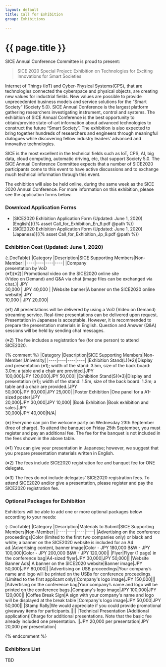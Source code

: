 ```yaml
---
layout: default
title: Call for Exhibition
group: Exhibitions

---
```


<!--<div class="alert alert-warning" role="alert">
    SICE2020 Special Project -Exhibition on Technologies for Exciting Innovations for Smart Societies- has been canceled since SICE2020 will be held ONLINE.
</div>-->

# {{ page.title }}

SICE Annual Conference Committee is proud to present:

> SICE 2020 Special Project: Exhibition on Technologies for Exciting Innovations for Smart Societies

Internet of Things (IoT) and Cyber-Physical Systems(CPS), that are technologies connected the cyberspace and physical objects, are creating new values for industrial fields. New values are possible to provide unprecedented business models and service solutions for the “Smart Society” (Society 5.0). SICE Annual Conference is the largest platform gathering researchers investigating instrument, control and systems. The exhibition of SICE Annual Conference is the best opportunity to obtain/provide state-of-art information about advanced technologies to construct the future “Smart Society”. The exhibition is also expected to bring together hundreds of researchers and engineers through meaningful dialogues while discovering fellow industry leaders’ advanced and innovative technologies.

SICE is the most excellent in the technical fields such as IoT, CPS, AI, big data, cloud computing, automatic driving, etc, that support Society 5.0. The SICE Annual Conference Committee expects that a number of SICE2020 participants come to this event to have active discussions and to exchange much technical information through this event.

The exhibition will also be held online, during the same week as the SICE 2020 Annual Conference. 
For more information on this exhibition, please see the application forms below. 


### Download Application Forms
- [SICE2020 Exhibition Application Form (Updated: June 1, 2020) (English)]({% asset Call_for_Exhibition_En_9.pdf @path %})
- [SICE2020 Exhibition Application Form (Updated: June 1, 2020) (Japanese)]({% asset Call_for_Exhibition_Jp_9.pdf @path %})

### Exhibition Cost (Updated: June 1, 2020)

{:.DocTable}
|Category           |Description|SICE Supporting Members|Non-Member|
|----|----|----|----|
|Company <br>presentation by VoD <br>(※1)(※2)| Promotional video on the SICE2020 online site <br>(Video on Demand) and Q&A via chat (image files can be exchanged via chat.)| JPY <br>30,000 | JPY 40,000 |
|Website banner|A banner on the SICE2020 online website| JPY <br>10,000 | JPY 20,000|

(※1) All presentations will be delivered by using a VoD (Video on Demand) streaming service. Real-time presentations can be delivered upon request. Presentation in Japanese is acceptable. However, it is recommended to prepare the presentation materials in English. Question and Answer (Q&A) sessions will be held by sending chat messages.

(※2) The fee includes a registration fee (for one person) to attend SICE2020.



{% comment %}
|Category           |Description|SICE Supporting Members|Non-Member|University|
|----|----|----|----|
|Exhibition Stand(L)(※2)|Display and presentation (※1); width of the stand: 3.5m, size of the back board: 3.0m; a table and a chair are provided.|JPY <br>100,000|JPY 120,000|JPY 50,000|
|Exhibition Stand(S)(※3)|Display and presentation (※1); width of the stand: 1.5m, size of the back board: 1.2m; a table and a chair are provided.|JPY <br>50,000|JPY 60,000|JPY 25,000|
|Poster Exhibition  |One panel for a A1-sized poster|JPY <br>20,000|JPY 30,000|JPY 10,000|
|Book Exhibition    |Book exhibition and sales.|JPY <br>30,000|JPY 40,000|N/A|


(※) Everyone can join the welcome party on Wednesday 23th September (free of charge). To attend the banquet on Friday 25th September, you must register and pay an additional fee. The fee for the banquet is not included in the fees shown in the above table.

(※1) You can give your presentation in Japanese; however, we suggest that you prepare presentation materials written
in English.

(※2) The fees include SICE2020 registration fee and banquet fee for ONE delegate.

(※3) The fees do not include delegates’ SICE2020 registration fees. To attend SICE2020 and/or give a
presentation, please register and pay the SICE2020 registration fee.

### Optional Packages for Exhibition

Exhibitors will be able to add one or more optional packages below according to your needs:

{:.DocTable}
|Category |Description|Materials to Submit|SICE Supporting Members|Non-Member|
|----|----|----|----|
|Advertising on the conference proceedings|Color (limited to the first two companies only) or black and white; a banner on the SICE2020 website is included for an A4 ad.|Advertising content, banner image|Color - JPY 180,000 B&W - JPY 100,000|Color - JPY 200,000 B&W - JPY 120,000||
|Flyer|Flyer (1 page) in the conference bag|A4-sized flyer|JPY 30,000|JPY 50,000||
|Website Banner Ads| A banner on the SICE2020 website|Banner image|JPY 50,000|JPY 80,000||
|Advertising on USB proceedings|Your company’s name and logo will be printed on the USBs for conference proceedings. (Limited to the first applicant only)|Company's logo image|JPY 150,000|||
|Advertising on the conference bag|Your company’s name and logo will be printed on the conference bags.|Company's logo image|JPY 100,000|JPY 120,000||
|Coffee Break Sign|A sign with your company's name and logo will be displayed at the break table |Company's logo image|JPY 50,000|JPY 50,000||
|Stamp Rally|We would appreciate if you could provide promotional giveaway items for participants.||||
|Technical Presentation (Additional application)|Charge for additional presentations. Note that the basic fee already included one presentation. ||JPY 20,000 per presentation|JPY 20,000 per presentation| 

{% endcomment %}

### Exhibitors List

TBD
